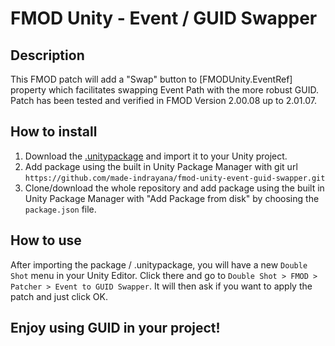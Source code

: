 # FMOD Unity - Event / GUID Swapper

## Description

This FMOD patch will add a "Swap" button to [FMODUnity.EventRef] property which facilitates swapping Event Path with the more robust GUID.
Patch has been tested and verified in FMOD Version 2.00.08 up to 2.01.07.

## How to install

1. Download the [.unitypackage](https://github.com/made-indrayana/fmod-unity-event-guid-swapper/releases/download/v1.0.0/fmod-unity-event-guid-swapper-v1.0.0.unitypackage) and import it to your Unity project.
2. Add package using the built in Unity Package Manager with git url `https://github.com/made-indrayana/fmod-unity-event-guid-swapper.git`
3. Clone/download the whole repository and add package using the built in Unity Package Manager with "Add Package from disk" by choosing the `package.json` file.

## How to use

After importing the package / .unitypackage, you will have a new `Double Shot` menu in your Unity Editor. Click there and go to `Double Shot > FMOD > Patcher > Event to GUID Swapper`. It will then ask if you want to apply the patch and just click OK.

## Enjoy using GUID in your project!
